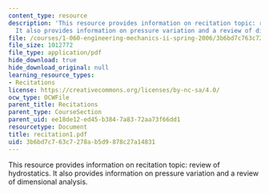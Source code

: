 ```yaml
---
content_type: resource
description: 'This resource provides information on recitation topic: review of hydrostatics.
  It also provides information on pressure variation and a review of dimensional analysis.'
file: /courses/1-060-engineering-mechanics-ii-spring-2006/3b6bd7c763c7278ab5d9878c27a14831_recitation1.pdf
file_size: 1012772
file_type: application/pdf
hide_download: true
hide_download_original: null
learning_resource_types:
- Recitations
license: https://creativecommons.org/licenses/by-nc-sa/4.0/
ocw_type: OCWFile
parent_title: Recitations
parent_type: CourseSection
parent_uid: ee18de12-ed45-b384-7a83-72aa73f66dd1
resourcetype: Document
title: recitation1.pdf
uid: 3b6bd7c7-63c7-278a-b5d9-878c27a14831
---
```

This resource provides information on recitation topic: review of hydrostatics. It also provides information on pressure variation and a review of dimensional analysis.